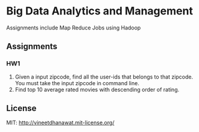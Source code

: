 # Big Data Analytics and Management
Assignments include Map Reduce Jobs using Hadoop

## Assignments
### HW1
1. Given a input zipcode, find all the user-ids that belongs to that zipcode. You must take the input zipcode in command line.
2. Find top 10 average rated movies with descending order of rating.

## License

MIT: http://vineetdhanawat.mit-license.org/